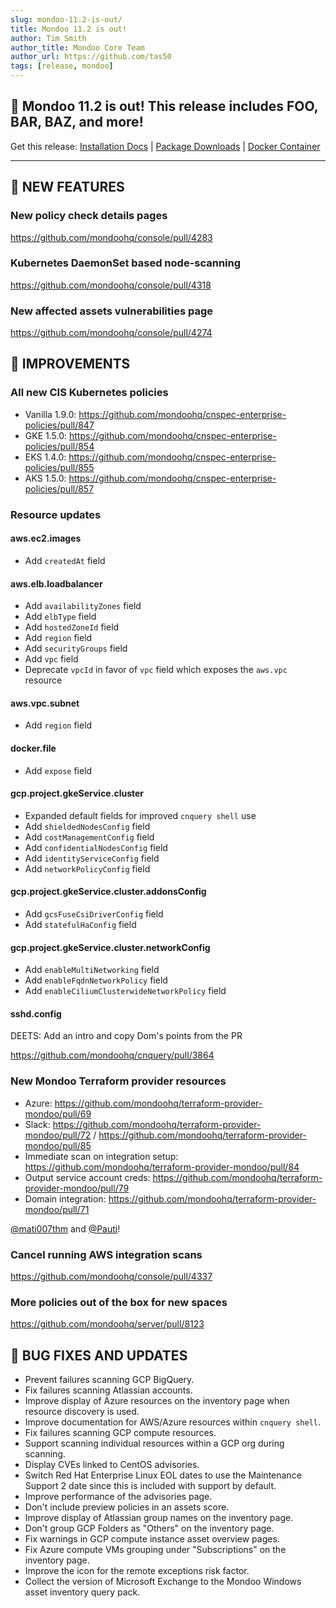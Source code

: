 ```yaml
---
slug: mondoo-11.2-is-out/
title: Mondoo 11.2 is out!
author: Tim Smith
author_title: Mondoo Core Team
author_url: https://github.com/tas50
tags: [release, mondoo]
---
```


## 🥳 Mondoo 11.2 is out! This release includes FOO, BAR, BAZ, and more!

Get this release: [Installation Docs](https://mondoo.com/docs/cnspec/) | [Package Downloads](https://releases.mondoo.com/cnspec/) | [Docker Container](https://hub.docker.com/r/mondoo/cnspec)

---

## 🎉 NEW FEATURES

### New policy check details pages

https://github.com/mondoohq/console/pull/4283

### Kubernetes DaemonSet based node-scanning

https://github.com/mondoohq/console/pull/4318

### New affected assets vulnerabilities page

https://github.com/mondoohq/console/pull/4274

## 🧹 IMPROVEMENTS

### All new CIS Kubernetes policies

- Vanilla 1.9.0: https://github.com/mondoohq/cnspec-enterprise-policies/pull/847
- GKE 1.5.0: https://github.com/mondoohq/cnspec-enterprise-policies/pull/854
- EKS 1.4.0: https://github.com/mondoohq/cnspec-enterprise-policies/pull/855
- AKS 1.5.0: https://github.com/mondoohq/cnspec-enterprise-policies/pull/857

### Resource updates

#### aws.ec2.images

- Add `createdAt` field

#### aws.elb.loadbalancer

- Add `availabilityZones` field
- Add `elbType` field
- Add `hostedZoneId` field
- Add `region` field
- Add `securityGroups` field
- Add `vpc` field
- Deprecate `vpcId` in favor of `vpc` field which exposes the `aws.vpc` resource

#### aws.vpc.subnet

- Add `region` field

#### docker.file

- Add `expose` field

#### gcp.project.gkeService.cluster

- Expanded default fields for improved `cnquery shell` use
- Add `shieldedNodesConfig` field
- Add `costManagementConfig` field
- Add `confidentialNodesConfig` field
- Add `identityServiceConfig` field
- Add `networkPolicyConfig` field

#### gcp.project.gkeService.cluster.addonsConfig

- Add `gcsFuseCsiDriverConfig` field
- Add `statefulHaConfig` field

#### gcp.project.gkeService.cluster.networkConfig

- Add `enableMultiNetworking` field
- Add `enableFqdnNetworkPolicy` field
- Add `enableCiliumClusterwideNetworkPolicy` field

#### sshd.config

DEETS: Add an intro and copy Dom's points from the PR

https://github.com/mondoohq/cnquery/pull/3864

### New Mondoo Terraform provider resources

- Azure: https://github.com/mondoohq/terraform-provider-mondoo/pull/69
- Slack: https://github.com/mondoohq/terraform-provider-mondoo/pull/72 / https://github.com/mondoohq/terraform-provider-mondoo/pull/85
- Immediate scan on integration setup: https://github.com/mondoohq/terraform-provider-mondoo/pull/84
- Output service account creds: https://github.com/mondoohq/terraform-provider-mondoo/pull/79
- Domain integration: https://github.com/mondoohq/terraform-provider-mondoo/pull/71

[@mati007thm](https://github.com/mati007thm) and [@Pauti](https://github.com/Pauti)!

### Cancel running AWS integration scans

https://github.com/mondoohq/console/pull/4337

### More policies out of the box for new spaces

https://github.com/mondoohq/server/pull/8123

## 🐛 BUG FIXES AND UPDATES

- Prevent failures scanning GCP BigQuery.
- Fix failures scanning Atlassian accounts.
- Improve display of Azure resources on the inventory page when resource discovery is used.
- Improve documentation for AWS/Azure resources within `cnquery shell`.
- Fix failures scanning GCP compute resources.
- Support scanning individual resources within a GCP org during scanning.
- Display CVEs linked to CentOS advisories.
- Switch Red Hat Enterprise Linux EOL dates to use the Maintenance Support 2 date since this is included with support by default.
- Improve performance of the advisories page.
- Don't include preview policies in an assets score.
- Improve display of Atlassian group names on the inventory page.
- Don't group GCP Folders as "Others" on the inventory page.
- Fix warnings in GCP compute instance asset overview pages.
- Fix Azure compute VMs grouping under "Subscriptions" on the inventory page.
- Improve the icon for the remote exceptions risk factor.
- Collect the version of Microsoft Exchange to the Mondoo Windows asset inventory query pack.
